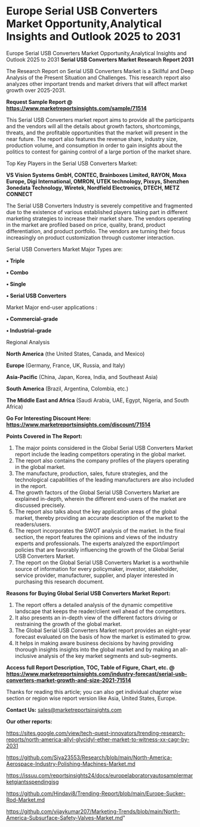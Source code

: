 # Europe Serial USB Converters Market Opportunity,Analytical Insights and Outlook 2025 to 2031
 Europe Serial USB Converters Market Opportunity,Analytical Insights and Outlook 2025 to 2031
<strong>Serial USB Converters Market Research Report 2031</strong>

The Research Report on Serial USB Converters Market is a Skillful and Deep Analysis of the Present Situation and Challenges. This research report also analyzes other important trends and market drivers that will affect market growth over 2025-2031.

<strong>Request Sample Report @ <a href=https://www.marketreportsinsights.com/sample/71514>https://www.marketreportsinsights.com/sample/71514</a></strong>

This Serial USB Converters market report aims to provide all the participants and the vendors will all the details about growth factors, shortcomings, threats, and the profitable opportunities that the market will present in the near future. The report also features the revenue share, industry size, production volume, and consumption in order to gain insights about the politics to contest for gaining control of a large portion of the market share.

Top Key Players in the Serial USB Converters Market:

<strong>VS Vision Systems GmbH, CONTEC, Brainboxes Limited, RAYON, Moxa Europe, Digi International, OMRON, UTEK technology, Pixsys, Shenzhen 3onedata Technology, Wiretek, Nordfield Electronics, DTECH, METZ CONNECT</strong>

The Serial USB Converters Industry is severely competitive and fragmented due to the existence of various established players taking part in different marketing strategies to increase their market share. The vendors operating in the market are profiled based on price, quality, brand, product differentiation, and product portfolio. The vendors are turning their focus increasingly on product customization through customer interaction.

Serial USB Converters Market Major Types are:

<strong>• Triple

• Combo

• Single

• Serial USB Converters</strong>

Market Major end-user applications :

<strong>• Commercial-grade

• Industrial-grade</strong>

Regional Analysis

</u><strong><b>North America</b></strong> (the United States, Canada, and Mexico)

<strong><b>Europe </b></strong>(Germany, France, UK, Russia, and Italy)

<strong><b>Asia-Pacific</b></strong> (China, Japan, Korea, India, and Southeast Asia)

<strong><b>South America</b></strong> (Brazil, Argentina, Colombia, etc.)

<strong><b>The Middle East and Africa</b></strong> (Saudi Arabia, UAE, Egypt, Nigeria, and South Africa)

<strong>Go For Interesting Discount Here: <a href=https://www.marketreportsinsights.com/discount/71514>https://www.marketreportsinsights.com/discount/71514</a></strong>

<strong>Points Covered in The Report:</strong>
<ol>
  <li>The major points considered in the Global Serial USB Converters Market report include the leading competitors operating in the global market.</li>
  <li>The report also contains the company profiles of the players operating in the global market.</li>
  <li>The manufacture, production, sales, future strategies, and the technological capabilities of the leading manufacturers are also included in the report.</li>
  <li>The growth factors of the Global Serial USB Converters Market are explained in-depth, wherein the different end-users of the market are discussed precisely.</li>
  <li>The report also talks about the key application areas of the global market, thereby providing an accurate description of the market to the readers/users.</li>
  <li>The report incorporates the SWOT analysis of the market. In the final section, the report features the opinions and views of the industry experts and professionals. The experts analyzed the export/import policies that are favorably influencing the growth of the Global Serial USB Converters Market.</li>
  <li>The report on the Global Serial USB Converters Market is a worthwhile source of information for every policymaker, investor, stakeholder, service provider, manufacturer, supplier, and player interested in purchasing this research document.</li>
</ol>
<strong>Reasons for Buying Global Serial USB Converters Market Report:</strong>

<ol>
  <li>The report offers a detailed analysis of the dynamic competitive landscape that keeps the reader/client well ahead of the competitors.</li>
  <li>It also presents an in-depth view of the different factors driving or restraining the growth of the global market.</li>
  <li>The Global Serial USB Converters Market report provides an eight-year forecast evaluated on the basis of how the market is estimated to grow.</li>
  <li>It helps in making aware business decisions by having providing thorough insights insights into the global market and by making an all-inclusive analysis of the key market segments and sub-segments.</li>
</ol>
<strong>Access full Report Description, TOC, Table of Figure, Chart, etc. @ <a href=https://www.marketreportsinsights.com/industry-forecast/serial-usb-converters-market-growth-and-size-2021-71514>https://www.marketreportsinsights.com/industry-forecast/serial-usb-converters-market-growth-and-size-2021-71514</a></strong>


Thanks for reading this article; you can also get individual chapter wise section or region wise report version like Asia, United States, Europe.

<strong>Contact Us:</strong>
sales@marketreportsinsights.com

<strong>Our other reports:</strong>

<a href=https://sites.google.com/view/tech-quest-innovators/trending-research-reports/north-america-allyl-glycidyl-ether-market-to-witness-xx-cagr-by-2031>https://sites.google.com/view/tech-quest-innovators/trending-research-reports/north-america-allyl-glycidyl-ether-market-to-witness-xx-cagr-by-2031</a>

<a href=https://github.com/Siya23553/Research/blob/main/North-America-Aerospace-Industry-Polishing-Machines-Market.md>https://github.com/Siya23553/Research/blob/main/North-America-Aerospace-Industry-Polishing-Machines-Market.md</a>

<a href=https://issuu.com/reportsinsights24/docs/europelaboratoryautosamplermarketgiantsspendingisg>https://issuu.com/reportsinsights24/docs/europelaboratoryautosamplermarketgiantsspendingisg</a>

<a href=https://github.com/Hindavi8/Trending-Report/blob/main/Europe-Sucker-Rod-Market.md>https://github.com/Hindavi8/Trending-Report/blob/main/Europe-Sucker-Rod-Market.md</a>

<a href=https://github.com/vijaykumar207/Marketing-Trends/blob/main/North-America-Subsurface-Safety-Valves-Market.md>https://github.com/vijaykumar207/Marketing-Trends/blob/main/North-America-Subsurface-Safety-Valves-Market.md</a>"
